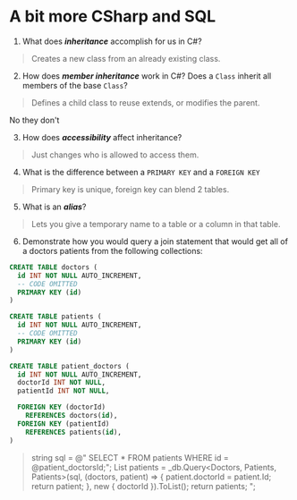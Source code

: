 # A bit more CSharp and SQL
1. What does ***inheritance*** accomplish for us in C#?

  > Creates a new class from an already existing class.

2. How does ***member inheritance*** work in C#? Does a `Class` inherit all members of the base `Class`?

  > Defines a child class to reuse extends, or modifies the parent. 

  No they don't

3. How does ***accessibility*** affect inheritance?

  > Just changes who is allowed to access them.

4. What is the difference between a `PRIMARY KEY` and a `FOREIGN KEY`

  > Primary key is unique, foreign key can blend 2 tables.

5. What is an ***alias***?

  > Lets you give a temporary name to a table or a column in that table.

6. Demonstrate how you would query a join statement that would get all of a doctors patients from the following collections:

  ```SQL
  CREATE TABLE doctors (
    id INT NOT NULL AUTO_INCREMENT,
    -- CODE OMITTED
    PRIMARY KEY (id)
  )

  CREATE TABLE patients (
    id INT NOT NULL AUTO_INCREMENT,
    -- CODE OMITTED
    PRIMARY KEY (id)
  )

  CREATE TABLE patient_doctors (
    id INT NOT NULL AUTO_INCREMENT,
    doctorId INT NOT NULL,
    patientId INT NOT NULL,

    FOREIGN KEY (doctorId)
      REFERENCES doctors(id),
    FOREIGN KEY (patientId)
      REFERENCES patients(id),
  )

  ```

  > string sql = @"
  SELECT *
  FROM patients
  WHERE id = @patient_doctorsId;";
  List<Patient> patients = _db.Query<Doctors, Patients, Patients>(sql, (doctors, patient) => 
  {
  patient.doctorId = patient.Id;
  return patient;
  }, new { doctorId }).ToList();
  return patients;
  ";

